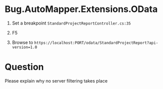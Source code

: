 # Bug.AutoMapper.Extensions.OData

1. Set a breakpoint `StandardProjectReportController.cs:35`

2. F5

3. Browse to `https://localhost:PORT/odata/StandardProjectReport?api-version=1.0`

# Question

Please explain why no server filtering takes place